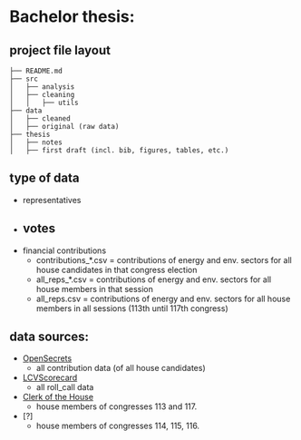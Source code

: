 # Bachelor thesis:

## project file layout
```
├── README.md
├── src
│   ├── analysis
│   ├── cleaning
│   │   ├── utils  
├── data
│   ├── cleaned
│   ├── original (raw data)
├── thesis
│   ├── notes
│   ├── first draft (incl. bib, figures, tables, etc.)

```
## type of data
- representatives
- votes
    - 
- financial contributions 
    - contributions_*.csv = contributions of energy and env. sectors for all house candidates in that congress election
    - all_reps_*.csv = contributions of energy and env. sectors for all house members in that session
    - all_reps.csv = contributions of energy and env. sectors for all house members in all sessions (113th until 117th congress)


## data sources:
- [OpenSecrets](https://www.opensecrets.org/)
    - all contribution data (of all house candidates)
- [LCVScorecard](https://scorecard.lcv.org)
    - all roll_call data
- [Clerk of the House](https://clerk.house.gov/)
    - house members of congresses 113 and 117.
- [?]
    - house members of congresses 114, 115, 116.

    